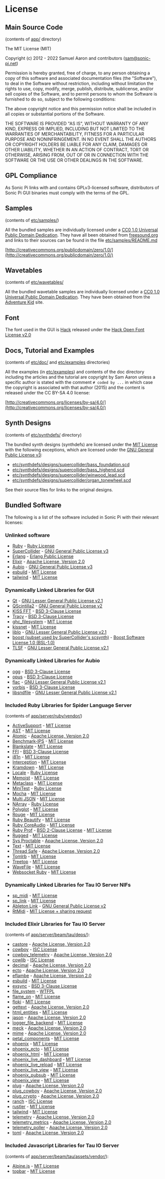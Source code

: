 # License

## Main Source Code
(contents of [app/](https://github.com/sonic-pi-net/sonic-pi/tree/stable/app) directory)

The MIT License (MIT)

Copyright (c) 2012 - 2022 Samuel Aaron and contributors (sam@sonic-pi.net)

Permission is hereby granted, free of charge, to any person obtaining a copy
of this software and associated documentation files (the "Software"), to deal
in the Software without restriction, including without limitation the rights
to use, copy, modify, merge, publish, distribute, sublicense, and/or sell
copies of the Software, and to permit persons to whom the Software is
furnished to do so, subject to the following conditions:

The above copyright notice and this permission notice shall be included in
all copies or substantial portions of the Software.

THE SOFTWARE IS PROVIDED "AS IS", WITHOUT WARRANTY OF ANY KIND, EXPRESS OR
IMPLIED, INCLUDING BUT NOT LIMITED TO THE WARRANTIES OF MERCHANTABILITY,
FITNESS FOR A PARTICULAR PURPOSE AND NONINFRINGEMENT. IN NO EVENT SHALL THE
AUTHORS OR COPYRIGHT HOLDERS BE LIABLE FOR ANY CLAIM, DAMAGES OR OTHER
LIABILITY, WHETHER IN AN ACTION OF CONTRACT, TORT OR OTHERWISE, ARISING FROM,
OUT OF OR IN CONNECTION WITH THE SOFTWARE OR THE USE OR OTHER DEALINGS IN
THE SOFTWARE.


## GPL Compliance
As Sonic Pi links with and contains GPLv3-licensed software, distributors of
Sonic Pi GUI binaries must comply with the terms of the GPL.


## Samples
(contents of [etc/samples/](https://github.com/sonic-pi-net/sonic-pi/tree/stable/etc/samples))

All the bundled samples are individually licensed under a
[CC0 1.0 Universal Public Domain Dedication](http://creativecommons.org/publicdomain/zero/1.0/). They
have all been obtained from [freesound.org](http://freesound.org) and
links to their sources can be found in the file
[etc/samples/README.md](https://github.com/sonic-pi-net/sonic-pi/blob/main/etc/samples/README.md)

[http://creativecommons.org/publicdomain/zero/1.0/](http://creativecommons.org/publicdomain/zero/1.0/)


## Wavetables
(contents of [etc/wavetables/](https://github.com/sonic-pi-net/sonic-pi/tree/stable/etc/wavetables)

All the bundled wavetable samples are individually licensed under a
[CC0 1.0 Universal Public Domain Dedication](http://creativecommons.org/publicdomain/zero/1.0/). They
have been obtained from the
[Adventure Kid](http://www.adventurekid.se/akrt/waveforms/adventure-kid-waveforms/)
site.


## Font
The font used in the GUI is [Hack](http://sourcefoundry.org/hack/) released under the [Hack Open Font License v2.0](https://github.com/chrissimpkins/Hack/blob/master/LICENSE.md)


## Docs, Tutorial and Examples
(contents of [etc/doc/](https://github.com/sonic-pi-net/sonic-pi/tree/stable/etc/doc) and [etc/examples](https://github.com/sonic-pi-net/sonic-pi/tree/stable/etc/examples) directories)

All the examples (in
[etc/examples](https://github.com/sonic-pi-net/sonic-pi/tree/stable/etc/examples))
and contents of the doc directory including the articles and the
tutorial are copyright by Sam Aaron unless a specific author is stated
with the comment `# coded by ...` in which case the copyright is
associated with that author (2015) and the content is released under the
CC BY-SA 4.0 license:

[http://creativecommons.org/licenses/by-sa/4.0/](http://creativecommons.org/licenses/by-sa/4.0/)


## Synth Designs
(contents of [etc/synthdefs/](https://github.com/sonic-pi-net/sonic-pi/tree/stable/etc/synthdefs) directory)

The bundled synth designs (synthdefs) are licensed under the [MIT License](http://opensource.org/licenses/MIT) with the following exceptions, which are licensed under the [GNU General Public License v3](https://www.gnu.org/licenses/gpl-3.0.html):

* [etc/synthdefs/designs/supercollider/bass_foundation.scd](https://github.com/sonic-pi-net/sonic-pi/tree/stable/etc/synthdefs/designs/supercollider/bass_foundation.scd)
* [etc/synthdefs/designs/supercollider/bass_highend.scd](https://github.com/sonic-pi-net/sonic-pi/tree/stable/etc/synthdefs/designs/supercollider/bass_highend.scd)
* [etc/synthdefs/designs/supercollider/winwood_lead.scd](https://github.com/sonic-pi-net/sonic-pi/tree/stable/etc/synthdefs/designs/supercollider/winwood_lead.scd)
* [etc/synthdefs/designs/supercollider/organ_tonewheel.scd](https://github.com/sonic-pi-net/sonic-pi/tree/stable/etc/synthdefs/designs/supercollider/organ_tonewheel.scd)

See their source files for links to the original designs.


## Bundled Software
The following is a list of the software included in Sonic Pi with their
relevant licenses:


### Unlinked software
* [Ruby](http://ruby-lang.org) - [Ruby License](https://www.ruby-lang.org/en/about/license.txt)
* [SuperCollider](http://supercollider.sourceforge.net) - [GNU General Public License v3](https://www.gnu.org/licenses/gpl-3.0.html)
* [Erlang](http://erlang.org) - [Erlang Public License](https://www.erlang.org/EPLICENSE)
* [Elixir](http://elixir-lang.org/) - [Apache License, Version 2.0](http://www.apache.org/licenses/LICENSE-2.0.html)
* [Aubio](http://aubio.org) - [GNU General Public License v3](https://www.gnu.org/licenses/gpl-3.0.html)
* [esbuild](https://esbuild.github.io/) - [MIT License](http://opensource.org/licenses/MIT)
* [tailwind](https://tailwindcss.com/) - [MIT License](http://opensource.org/licenses/MIT)


### Dynamically Linked Libraries for GUI
* [Qt](http://qt-project.org) - [GNU Lesser General Public License v2.1](https://www.gnu.org/licenses/lgpl-2.1.html)
* [QScintilla2](http://www.riverbankcomputing.com/software/qscintilla/intro) - [GNU General Public License v2](https://www.gnu.org/licenses/gpl-2.0.html)
* [KISS FFT](https://github.com/mborgerding/kissfft) - [BSD 3-Clause License](http://opensource.org/licenses/BSD-3-Clause)
* [Tracy](https://bitbucket.org/wolfpld/tracy/src/master/) - [BSD 3-Clause License](http://opensource.org/licenses/BSD-3-Clause)
* [ghc_filesystem](https://github.com/gulrak/filesystem) - [MIT License](http://opensource.org/licenses/MIT)
* [kissnet](https://github.com/Ybalrid/kissnet) - [MIT License](http://opensource.org/licenses/MIT)
* [liblo](https://github.com/radarsat1/liblo) - [GNU Lesser General Public License v2.1](https://www.gnu.org/licenses/lgpl-2.1.html)
* [boost (subset used by SuperCollider's scsynth)](https://www.boost.org) - [Boost Software License 1.0 (BSL-1.0)](https://opensource.org/licenses/BSL-1.0)
* [TLSF](http://www.gii.upv.es/tlsf/) - [GNU Lesser General Public License v2.1](https://www.gnu.org/licenses/lgpl-2.1.html)


### Dynamically Linked Libraries for Aubio 
* [ogg](https://github.com/xiph/ogg) - [BSD 3-Clause License](http://opensource.org/licenses/BSD-3-Clause)
* [opus](https://github.com/xiph/opus) - [BSD 3-Clause License](http://opensource.org/licenses/BSD-3-Clause)
* [flac](https://github.com/xiph/flac) - [GNU Lesser General Public License v2.1](https://www.gnu.org/licenses/lgpl-2.1.html)
* [vorbis](https://github.com/xiph/vorbis) - [BSD 3-Clause License](http://opensource.org/licenses/BSD-3-Clause)
* [libsndfile](http://www.mega-nerd.com/libsndfile/) - [GNU Lesser General Public License v2.1](https://www.gnu.org/licenses/lgpl-2.1.html)


### Included Ruby Libraries for Spider Language Server
(contents of [app/server/ruby/vendor/](https://github.com/sonic-pi-net/sonic-pi/tree/stable/app/server/vendor))

* [ActiveSupport](https://github.com/rails/rails/tree/master/activesupport) - [MIT License](http://opensource.org/licenses/MIT)
* [AST](https://github.com/whitequark/ast) - [MIT License](http://opensource.org/licenses/MIT)
* [Atomic](http://github.com/headius/ruby-atomic) - [Apache License, Version 2.0](http://www.apache.org/licenses/LICENSE-2.0.html)
* [Benchmark-IPS](https://github.com/evanphx/benchmark-ips) - [MIT License](http://opensource.org/licenses/MIT)
* [Blankslate](https://github.com/masover/blankslate) - [MIT License](http://opensource.org/licensesMIT)
* [FFI](https://github.com/ffi/ffi) - [BSD 3-Clause License](http://opensource.org/licenses/BSD-3-Clause)
* [i81n](https://github.com/svenfuchs/i18n) - [MIT License](http://opensource.org/licenses/MIT)
* [Interception](https://github.com/ConradIrwin/interception) - [MIT License](http://opensource.org/licenses/MIT)
* [Kramdown](http://kramdown.gettalong.org) - [MIT License](http://opensource.org/licenses/MIT)
* [Locale](https://github.com/ruby-gettext/locale) - [Ruby License](https://www.ruby-lang.org/en/about/license.txt)
* [Memoist](https://github.com/matthewrudy/memoist) - [MIT License](http://opensource.org/licenses/MIT)
* [Metaclass](https://github.com/floehopper/metaclass) - [MIT License](http://opensource.org/licenses/MIT)
* [MiniTest](http://ruby-doc.org/stdlib-2.0.0/libdoc/minitest/rdoc/MiniTest.html) - [Ruby License](https://www.ruby-lang.org/en/about/license.txt)
* [Mocha](http://gofreerange.com/mocha/docs/) - [MIT License](http://opensource.org/licenses/MIT)
* [Multi JSON](https://github.com/intridea/multi_json) - [MIT License](http://opensource.org/licenses/MIT)
* [NArray](https://github.com/masa16/narray) - [Ruby License](https://www.ruby-lang.org/en/about/license.txt)
* [Polyglot](http://github.com/cjheath/polyglot) - [MIT License](http://opensource.org/licenses/MIT)
* [Rouge](https://github.com/jneen/rouge) - [MIT License](http://opensource.org/licenses/MIT)
* [Ruby Beautify](https://github.com/erniebrodeur/ruby-beautify) - [MIT License](http://opensource.org/licenses/MIT)
* [Ruby CoreAudio](https://github.com/nagachika/ruby-coreaudio) - [MIT License](http://opensource.org/licenses/MIT)
* [Ruby Prof](https://github.com/ruby-prof/ruby-prof) - [BSD 2-Clause License](http://opensource.org/licenses/BSD-2-Clause) - [MIT License](http://opensource.org/licenses/MIT)
* [Rugged](https://github.com/libgit2/rugged) - [MIT License](http://opensource.org/licenses/MIT)
* [Sys Proctable](https://github.com/djberg96/sys-proctable) - [Apache License, Version 2.0](http://www.apache.org/licenses/LICENSE-2.0.html)
* [Text](https://github.com/threedaymonk/text) - [MIT License](http://opensource.org/licenses/MIT)
* [Thread Safe](https://github.com/ruby-concurrency/thread_safe) - [Apache License, Version 2.0](http://www.apache.org/licenses/LICENSE-2.0.html)
* [Tomlrb](https://github.com/fbernier/tomlrb) - [MIT License](http://opensource.org/licenses/MIT)
* [Treetop](https://github.com/cjheath/treetop) - [MIT License](http://opensource.org/licenses/MIT)
* [WaveFile](https://github.com/jstrait/wavefile/) - [MIT License](http://opensource.org/licenses/MIT)
* [Websocket Ruby](https://github.com/imanel/websocket-ruby) - [MIT License](http://opensource.org/licenses/MIT)


### Dynamically Linked Libraries for Tau IO Server NIFs
* [sp_midi](https://github.com/sonic-pi-net/sp_midi) - [MIT License](http://opensource.org/licenses/MIT)
* [sp_link](https://github.com/sonic-pi-net/sp_link) - [MIT License](http://opensource.org/licenses/MIT)
* [Ableton Link](https://github.com/Ableton/link) - [GNU General Public License v2](https://www.gnu.org/licenses/gpl-2.0.html)
* [RtMidi](https://github.com/thestk/rtmidi) - [MIT License + sharing request](https://github.com/thestk/rtmidi/blob/master/LICENSE)


### Included Elixir Libraries for Tau IO Server
(contents of [app/server/beam/tau/deps/](https://github.com/sonic-pi-net/sonic-pi/tree/stable/app/server/beam/tau/deps)):

* [castore](https://github.com/elixir-mint/castore) - [Apache License, Version 2.0](http://www.apache.org/licenses/LICENSE-2.0.html)
* [cowboy](https://github.com/ninenines/cowboy) - [ISC License](https://opensource.org/licenses/ISC)
* [cowboy_telemetry](https://github.com/beam-telemetry/cowboy_telemetry) - [Apache License, Version 2.0](http://www.apache.org/licenses/LICENSE-2.0.html)
* [cowlib](https://github.com/ninenines/cowlib) - [ISC License](https://opensource.org/licenses/ISC)
* [decimal](https://github.com/ericmj/decimal) - [Apache License, Version 2.0](http://www.apache.org/licenses/LICENSE-2.0.html)
* [ecto](https://github.com/elixir-ecto/ecto) - [Apache License, Version 2.0](http://www.apache.org/licenses/LICENSE-2.0.html)
* [eflambe](https://github.com/Stratus3D/eflambe/) - [Apache License, Version 2.0](http://www.apache.org/licenses/LICENSE-2.0.html)
* [esbuild](https://github.com/phoenixframework/esbuild) - [MIT License](http://opensource.org/licenses/MIT)
* [exsync](https://github.com/falood/exsync) - [BSD 3-Clause License](http://opensource.org/licenses/BSD-3-Clause)
* [file_system](https://github.com/falood/file_system) - [WTFPL](http://www.wtfpl.net/)
* [flame_on](https://github.com/DockYard/flame_on) - [MIT License](http://opensource.org/licenses/MIT)
* [floki](https://github.com/philss/floki) - [MIT License](http://opensource.org/licenses/MIT)
* [gettext](https://github.com/elixir-gettext/gettext) - [Apache License, Version 2.0](http://www.apache.org/licenses/LICENSE-2.0.html)
* [html_entities](https://github.com/martinsvalin/html_entities) - [MIT License](http://opensource.org/licenses/MIT)
* [jason](https://github.com/michalmuskala/jason) - [Apache License, Version 2.0](http://www.apache.org/licenses/LICENSE-2.0.html)
* [logger_file_backend](https://github.com/onkel-dirtus/logger_file_backend) - [MIT License](http://opensource.org/licenses/MIT)
* [meck](https://github.com/eproxus/meck) - [Apache License, Version 2.0](http://www.apache.org/licenses/LICENSE-2.0.html)
* [mime](https://github.com/elixir-plug/mime) - [Apache License, Version 2.0](http://www.apache.org/licenses/LICENSE-2.0.html)
* [petal_components](https://github.com/petalframework/petal_components) - [MIT License](http://opensource.org/licenses/MIT)
* [phoenix](https://github.com/phoenixframework/phoenix) - [MIT License](http://opensource.org/licenses/MIT)
* [phoenix_ecto](https://github.com/phoenixframework/phoenix_ecto) - [MIT License](http://opensource.org/licenses/MIT)
* [phoenix_html](https://github.com/phoenixframework/phoenix_html) - [MIT License](http://opensource.org/licenses/MIT)
* [phoenix_live_dashboard](https://github.com/phoenixframework/phoenix_live_dashboard) - [MIT License](http://opensource.org/licenses/MIT)
* [phoenix_live_reload](https://github.com/phoenixframework/phoenix_live_reload) - [MIT License](http://opensource.org/licenses/MIT)
* [phoenix_live_view](https://github.com/phoenixframework/phoenix_live_view) - [MIT License](http://opensource.org/licenses/MIT)
* [phoenix_pubsub](https://github.com/phoenixframework/phoenix_pubsub) - [MIT License](http://opensource.org/licenses/MIT)
* [phoenix_view](https://github.com/phoenixframework/phoenix_view) - [MIT License](http://opensource.org/licenses/MIT)
* [plug](https://github.com/elixir-plug/plug) - [Apache License, Version 2.0](http://www.apache.org/licenses/LICENSE-2.0.html)
* [plug_cowboy](https://github.com/elixir-plug/plug_cowboy) - [Apache License, Version 2.0](http://www.apache.org/licenses/LICENSE-2.0.html)
* [plug_crypto](https://github.com/elixir-plug/plug_crypto) - [Apache License, Version 2.0](http://www.apache.org/licenses/LICENSE-2.0.html)
* [ranch](https://github.com/ninenines/ranch) - [ISC License](https://opensource.org/licenses/ISC)
* [rustler](https://github.com/rusterlium/rustler) - [MIT License](http://opensource.org/licenses/MIT)
* [tailwind](https://github.com/phoenixframework/tailwind) - [MIT License](http://opensource.org/licenses/MIT)
* [telemetry](https://github.com/beam-telemetry/telemetry) - [Apache License, Version 2.0](http://www.apache.org/licenses/LICENSE-2.0.html)
* [telemetry_metrics](https://github.com/beam-telemetry/telemetry_metrics) - [Apache License, Version 2.0](http://www.apache.org/licenses/LICENSE-2.0.html)
* [telemetry_poller](https://github.com/beam-telemetry/telemetry_poller) - [Apache License, Version 2.0](http://www.apache.org/licenses/LICENSE-2.0.html)
* [toml](https://github.com/bitwalker/toml-elixir) - [Apache License, Version 2.0](http://www.apache.org/licenses/LICENSE-2.0.html)


### Included Javascript Libraries for Tau IO Server 
(contents of [app/server/beam/tau/assets/vendor/](https://github.com/sonic-pi-net/sonic-pi/tree/stable/app/server/beam/tau/assets/vendor)):

* [Alpine.js](https://github.com/alpinejs/alpine) - [MIT License](http://opensource.org/licenses/MIT)
* [topbar](http://buunguyen.github.io/topbar) - [MIT License](http://opensource.org/licenses/MIT)

